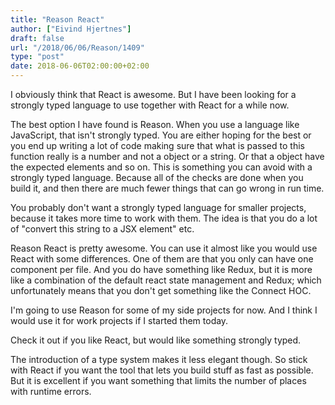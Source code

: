 ```yaml
---
title: "Reason React"
author: ["Eivind Hjertnes"]
draft: false
url: "/2018/06/06/Reason/1409"
type: "post"
date: 2018-06-06T02:00:00+02:00
---
```


I obviously think that React is awesome. But I have been looking for a
strongly typed language to use together with React for a while now.

The best option I have found is Reason. When you use a language like
JavaScript, that isn't strongly typed. You are either hoping for the
best or you end up writing a lot of code making sure that what is passed
to this function really is a number and not a object or a string. Or
that a object have the expected elements and so on. This is something
you can avoid with a strongly typed language. Because all of the checks
are done when you build it, and then there are much fewer things that
can go wrong in run time.

You probably don't want a strongly typed language for smaller projects,
because it takes more time to work with them. The idea is that you do a
lot of "convert this string to a JSX element" etc.

Reason React is pretty awesome. You can use it almost like you would use
React with some differences. One of them are that you only can have one
component per file. And you do have something like Redux, but it is more
like a combination of the default react state management and Redux;
which unfortunately means that you don't get something like the Connect
HOC.

I'm going to use Reason for some of my side projects for now. And I
think I would use it for work projects if I started them today.

Check it out if you like React, but would like something strongly typed.

The introduction of a type system makes it less elegant though. So stick
with React if you want the tool that lets you build stuff as fast as
possible. But it is excellent if you want something that limits the
number of places with runtime errors.

